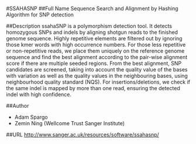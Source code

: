 #SSAHASNP
##Full Name
Sequence Search and Alignment by Hashing Algorithm for SNP detection

##Description
ssahaSNP is a polymorphism detection tool. It detects homozygous SNPs and indels by aligning shotgun reads to the finished genome sequence. Highly repetitive elements are filtered out by ignoring those kmer words with high occurrence numbers. For those less repetitive or non-repetitive reads, we place them uniquely on the reference genome sequence and find the best alignment according to the pair-wise alignment score if there are multiple seeded regions. From the best alignment, SNP candidates are screened, taking into account the quality value of the bases with variation as well as the quality values in the neighbouring bases, using neighbourhood quality standard (NQS). For insertions/deletions, we check if the same indel is mapped by more than one read, ensuring the detected indel with high confidence.

##Author
* Adam Spargo
* Zemin Ning (Wellcome Trust Sanger Institute)

##URL
http://www.sanger.ac.uk/resources/software/ssahasnp/

